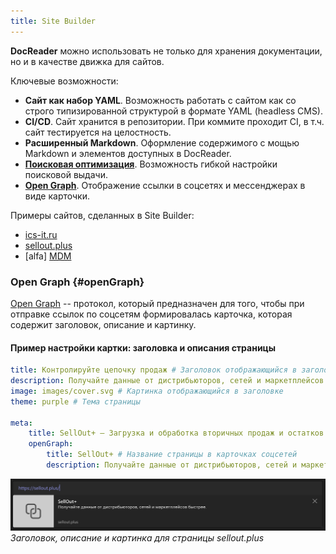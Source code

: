 ```yaml
---
title: Site Builder
---
```


**DocReader** можно использовать не только для хранения документации, но и в качестве движка для сайтов.

Ключевые возможности:

-   **Сайт как набор YAML**. Возможность работать с сайтом как со строго типизированной структурой в формате YAML (headless CMS).
-   **CI/CD**. Сайт хранится в репозитории. При коммите проходит CI, в т.ч. сайт тестируется на целостность.
-   **Расширенный Markdown**. Оформление содержимого с мощью Markdown и элементов доступных в DocReader.
-   **[Поисковая оптимизация](searchOptimization)**. Возможность гибкой настройки поисковой выдачи.
-   **[Open Graph](#openGraph)**. Отображение ссылки в соцсетях и мессенджерах в виде карточки.

Примеры сайтов, сделанных в Site Builder:

-   [ics-it.ru](https://ics-it.ru)
-   [sellout.plus](https://sellout.plus)
-   [alfa] [MDM](https://ics-it.ru/-develop)

### Open Graph {#openGraph}

[Open Graph](https://ogp.me/) -- протокол, который предназначен для того, чтобы при отправке ссылок по соцсетям формировалась карточка, которая содержит заголовок, описание и картинку.

#### Пример настройки картки: заголовка и описания страницы

```yaml
title: Контролируйте цепочку продаж # Заголовок отображающийся в заголовке
description: Получайте данные от дистрибьюторов, сетей и маркетплейсов быстрее. Увеличьте скорость подготовки отчётов о движении товаров. Рассчитывайте премии в отделе продаж на проверенных данных. # Описание отображающийся в заголовке
image: images/cover.svg # Картинка отображающийся в заголовке
theme: purple # Тема страницы

meta:
    title: SellOut+ — Загрузка и обработка вторичных продаж и остатков в облаке # Название вкладки в браузере
    openGraph:
        title: SellOut+ # Название страницы в карточках соцсетей
        description: Получайте данные от дистрибьюторов, сетей и маркетплейсов быстрее. # Описание страницы в карточках соцсетей
```

![](./images/openGraph.png)
_Заголовок, описание и картинка для страницы sellout.plus_
